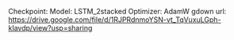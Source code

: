 Checkpoint:
Model: LSTM_2stacked
Optimizer: AdamW
gdown url: https://drive.google.com/file/d/1RJPRdnmoYSN-vt_TqVuxuLGph-kIavdp/view?usp=sharing
